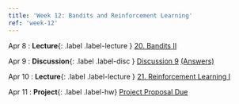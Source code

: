 ```yaml
---
title: 'Week 12: Bandits and Reinforcement Learning'
ref: 'week-12'
---
```


Apr 8
: **Lecture**{: .label .label-lecture } [20. Bandits II](lecture/lec20)

Apr 9
: **Discussion**{: .label .label-disc } [Discussion 9](https://drive.google.com/file/d/1QMXwtyWvaHEPx4GmAHl-ZOl1zG71a_Yy/view?usp=sharing) [(Answers)](https://drive.google.com/file/d/1vYfYT8i-dCjNV0J68HI57M--NyWD03b9/view?usp=sharing)

Apr 10
: **Lecture**{: .label .label-lecture } [21. Reinforcement Learning I](lecture/lec21)

Apr 11
: **Project**{: .label .label-hw} [Project Proposal Due](https://drive.google.com/file/d/1btr_5w1kp-1OHR0nmX4DzXO-EGXOUbYP/view)
